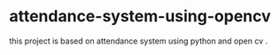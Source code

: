 # attendance-system-using-opencv
this project is based on attendance system using  python and open cv .
